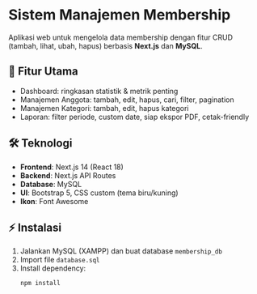 # Sistem Manajemen Membership

Aplikasi web untuk mengelola data membership dengan fitur CRUD (tambah, lihat, ubah, hapus) berbasis **Next.js** dan **MySQL**.

## 🚀 Fitur Utama
- Dashboard: ringkasan statistik & metrik penting  
- Manajemen Anggota: tambah, edit, hapus, cari, filter, pagination  
- Manajemen Kategori: tambah, edit, hapus kategori  
- Laporan: filter periode, custom date, siap ekspor PDF, cetak-friendly  

## 🛠️ Teknologi
- **Frontend**: Next.js 14 (React 18)  
- **Backend**: Next.js API Routes  
- **Database**: MySQL  
- **UI**: Bootstrap 5, CSS custom (tema biru/kuning)  
- **Ikon**: Font Awesome  

## ⚡ Instalasi
1. Jalankan MySQL (XAMPP) dan buat database `membership_db`  
2. Import file `database.sql`  
3. Install dependency:  
   ```bash
   npm install
